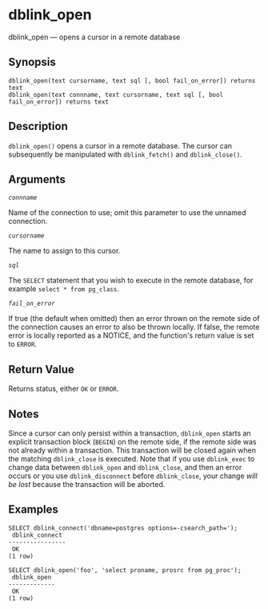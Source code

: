 # dblink\_open

dblink\_open — opens a cursor in a remote database

## Synopsis

```text
dblink_open(text cursorname, text sql [, bool fail_on_error]) returns text
dblink_open(text connname, text cursorname, text sql [, bool fail_on_error]) returns text
```

## Description

`dblink_open()` opens a cursor in a remote database. The cursor can subsequently be manipulated with `dblink_fetch()` and `dblink_close()`.

## Arguments

_`connname`_

Name of the connection to use; omit this parameter to use the unnamed connection.

_`cursorname`_

The name to assign to this cursor.

_`sql`_

The `SELECT` statement that you wish to execute in the remote database, for example `select * from pg_class`.

_`fail_on_error`_

If true \(the default when omitted\) then an error thrown on the remote side of the connection causes an error to also be thrown locally. If false, the remote error is locally reported as a NOTICE, and the function's return value is set to `ERROR`.

## Return Value

Returns status, either `OK` or `ERROR`.

## Notes

Since a cursor can only persist within a transaction, `dblink_open` starts an explicit transaction block \(`BEGIN`\) on the remote side, if the remote side was not already within a transaction. This transaction will be closed again when the matching `dblink_close` is executed. Note that if you use `dblink_exec` to change data between `dblink_open` and `dblink_close`, and then an error occurs or you use `dblink_disconnect` before `dblink_close`, your change _will be lost_ because the transaction will be aborted.

## Examples

```text
SELECT dblink_connect('dbname=postgres options=-csearch_path=');
 dblink_connect
----------------
 OK
(1 row)

SELECT dblink_open('foo', 'select proname, prosrc from pg_proc');
 dblink_open
-------------
 OK
(1 row)
```

